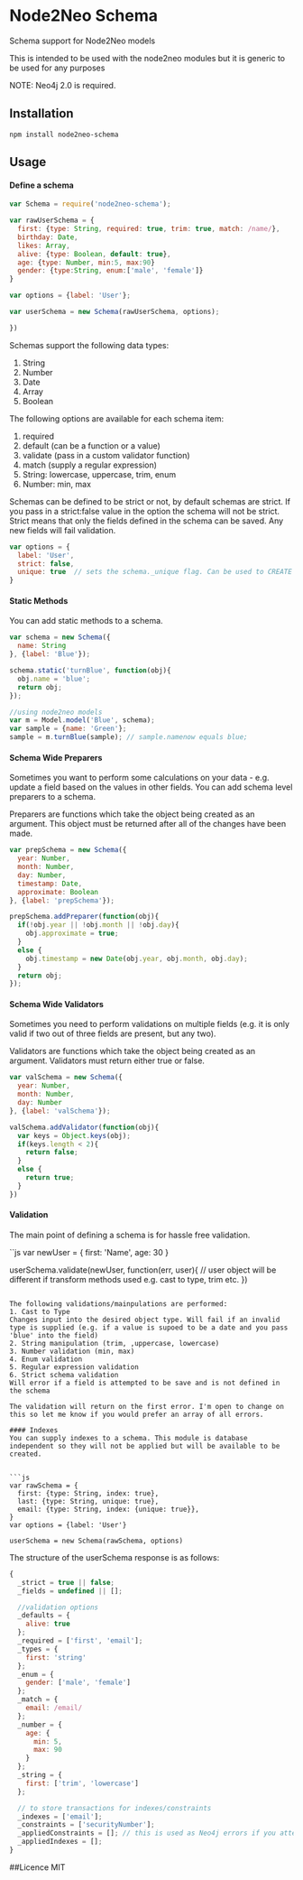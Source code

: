 # Node2Neo Schema

Schema support for Node2Neo models

This is intended to be used with the node2neo modules but it is generic to be used for any purposes

NOTE: Neo4j 2.0 is required.

## Installation

    npm install node2neo-schema

## Usage

#### Define a schema

```js
var Schema = require('node2neo-schema');

var rawUserSchema = {
  first: {type: String, required: true, trim: true, match: /name/},
  birthday: Date,
  likes: Array,
  alive: {type: Boolean, default: true},
  age: {type: Number, min:5, max:90}
  gender: {type:String, enum:['male', 'female']}
}

var options = {label: 'User'};

var userSchema = new Schema(rawUserSchema, options);

})
```

Schemas support the following data types:
1. String
2. Number
3. Date
4. Array
5. Boolean

The following options are available for each schema item:
1. required
2. default (can be a function or a value)
3. validate (pass in a custom validator function)
4. match (supply a regular expression)
5. String: lowercase, uppercase, trim, enum
6. Number: min, max

Schemas can be defined to be strict or not, by default schemas are strict. If you pass in a strict:false value in the option the schema will not be strict. Strict means that only the fields defined in the schema can be saved. Any new fields will fail validation.

```js
var options = {
  label: 'User',
  strict: false,
  unique: true  // sets the schema._unique flag. Can be used to CREATE UNIQUE nodes
}
```
#### Static Methods
You can add static methods to a schema.

```js
var schema = new Schema({
  name: String
}, {label: 'Blue'});

schema.static('turnBlue', function(obj){
  obj.name = 'blue';
  return obj;
});

//using node2neo models
var m = Model.model('Blue', schema);
var sample = {name: 'Green'};
sample = m.turnBlue(sample); // sample.namenow equals blue;
```

#### Schema Wide Preparers
Sometimes you want to perform some calculations on your data - e.g. update a field based on the values in other fields. You can add schema level preparers to a schema.

Preparers are functions which take the object being created as an argument. This object must be returned after all of the changes have been made.

```js
var prepSchema = new Schema({
  year: Number,
  month: Number,
  day: Number,
  timestamp: Date,
  approximate: Boolean
}, {label: 'prepSchema'});

prepSchema.addPreparer(function(obj){
  if(!obj.year || !obj.month || !obj.day){
    obj.approximate = true;
  }
  else {
    obj.timestamp = new Date(obj.year, obj.month, obj.day);
  }
  return obj;
});
```

#### Schema Wide Validators
Sometimes you need to perform validations on multiple fields (e.g. it is only valid if two out of three fields are present, but any two).

Validators are functions which take the object being created as an argument. Validators must return either true or false.
```js
var valSchema = new Schema({
  year: Number,
  month: Number,
  day: Number
}, {label: 'valSchema'});

valSchema.addValidator(function(obj){
  var keys = Object.keys(obj);
  if(keys.length < 2){
    return false;
  }
  else {
    return true;
  }
})
```

#### Validation
The main point of defining a schema is for hassle free validation.

``js
var newUser = {
  first: 'Name',
  age: 30
}

userSchema.validate(newUser, function(err, user){
  // user object will be different if transform methods used e.g. cast to type, trim etc.
})
```

The following validations/mainpulations are performed:
1. Cast to Type
Changes input into the desired object type. Will fail if an invalid type is supplied (e.g. if a value is supoed to be a date and you pass 'blue' into the field)
2. String manipulation (trim, ,uppercase, lowercase)
3. Number validation (min, max)
4. Enum validation
5. Regular expression validation
6. Strict schema validation
Will error if a field is attempted to be save and is not defined in the schema

The validation will return on the first error. I'm open to change on this so let me know if you would prefer an array of all errors.

#### Indexes
You can supply indexes to a schema. This module is database independent so they will not be applied but will be available to be created.


```js
var rawSchema = {
  first: {type: String, index: true},
  last: {type: String, unique: true},
  email: {type: String, index: {unique: true}},
}
var options = {label: 'User'}

userSchema = new Schema(rawSchema, options)
```

The structure of the userSchema response is as follows:
```js
{
  _strict = true || false;
  _fields = undefined || [];

  //validation options
  _defaults = {
    alive: true
  };
  _required = ['first', 'email'];
  _types = {
    first: 'string'
  };
  _enum = {
    gender: ['male', 'female']
  };
  _match = {
    email: /email/
  };
  _number = {
    age: {
      min: 5,
      max: 90
    }
  };
  _string = {
    first: ['trim', 'lowercase']
  };

  // to store transactions for indexes/constraints
  _indexes = ['email'];
  _constraints = ['securityNumber'];
  _appliedConstraints = []; // this is used as Neo4j errors if you attempt to re-apply a constraint
  _appliedIndexes = [];
}
```

##Licence
MIT